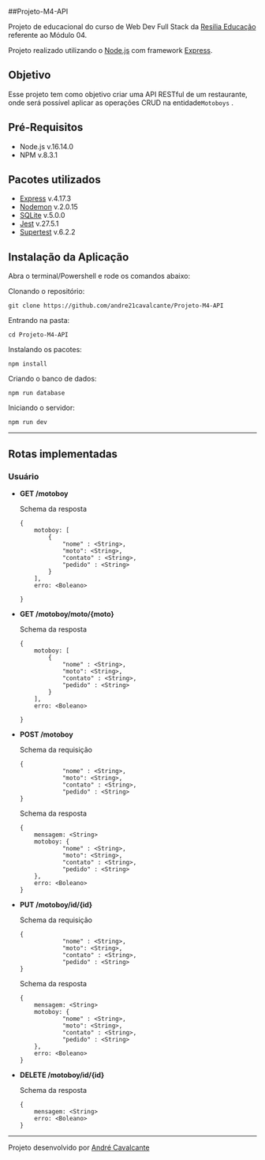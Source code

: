 ##Projeto-M4-API


Projeto de educacional do curso de Web Dev Full Stack da [Resilia Educação](https://www.resilia.com.br/) referente ao Módulo 04.

Projeto realizado utilizando o [Node.js](https://nodejs.org/en/) com framework [Express](https://expressjs.com/).

## Objetivo
Esse projeto tem como objetivo criar uma API RESTful de um restaurante, onde será possível aplicar as operações CRUD na entidade`Motoboys` .

## Pré-Requisitos

* Node.js  v.16.14.0
* NPM v.8.3.1

## Pacotes utilizados
* [Express](https://www.npmjs.com/package/express) v.4.17.3
* [Nodemon](https://www.npmjs.com/package/nodemon) v.2.0.15
* [SQLite](https://www.npmjs.com/package/sqlite3)  v.5.0.0
* [Jest](https://jestjs.io/docs/getting-started)   v.27.5.1
* [Supertest](https://www.npmjs.com/package/supertest) v.6.2.2

## Instalação da Aplicação

Abra o terminal/Powershell e rode os comandos abaixo:

Clonando o repositório:
```
git clone https://github.com/andre21cavalcante/Projeto-M4-API
```
Entrando na pasta:
```
cd Projeto-M4-API

```

Instalando os pacotes:
```
npm install
```

Criando o banco de dados:
```
npm run database
```

Iniciando o servidor:
```
npm run dev
```

---

## Rotas implementadas

### Usuário

 * **GET /motoboy**
 
    Schema da resposta
    ```
    {
        motoboy: [
            {
                "nome" : <String>,
                "moto": <String>,
                "contato" : <String>,
                "pedido" : <String>
            }
        ],
        erro: <Boleano>

    }
    ```

 * **GET /motoboy/moto/{moto}**
 
    Schema da resposta
    ```
    {
        motoboy: [
            {
                "nome" : <String>,
                "moto": <String>,
                "contato" : <String>,
                "pedido" : <String>
            }
        ],
        erro: <Boleano>

    }
    ```

 * **POST /motoboy**

     Schema da requisição
    ```
    {
                "nome" : <String>,
                "moto": <String>,
                "contato" : <String>,
                "pedido" : <String>
    }
    ```

    Schema da resposta
    ```
    {   
        mensagem: <String>
        motoboy: {
                "nome" : <String>,
                "moto": <String>,
                "contato" : <String>,
                "pedido" : <String>
        },
        erro: <Boleano>
    }
    ```

 * **PUT /motoboy/id/{id}**

     Schema da requisição
    ```
    {   
                "nome" : <String>,
                "moto": <String>,
                "contato" : <String>,
                "pedido" : <String>
    }
    ```

    Schema da resposta
    ```
    {   
        mensagem: <String>
        motoboy: {
                "nome" : <String>,
                "moto": <String>,
                "contato" : <String>,
                "pedido" : <String>
        },
        erro: <Boleano>
    }
    ```

 * **DELETE /motoboy/id/{id}**

    Schema da resposta
    ```
    {   
        mensagem: <String>
        erro: <Boleano>
    }
    ```



---

Projeto desenvolvido por [André Cavalcante](https://github.com/andre21cavalcante)

